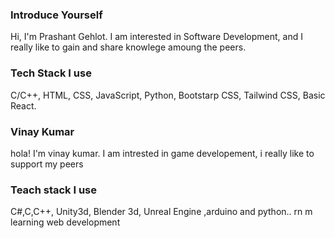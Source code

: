 ### Introduce Yourself
Hi, I'm Prashant Gehlot. I am interested in Software Development, and I really like to gain and share knowlege amoung the peers. 

### Tech Stack I use
C/C++, HTML, CSS, JavaScript, Python, Bootstarp CSS, Tailwind CSS, Basic React.

### Vinay Kumar
hola! I'm vinay kumar. I am intrested in game developement, i really like to support my peers

### Teach stack I use
C#,C,C++, Unity3d, Blender 3d, Unreal Engine ,arduino and python.. rn m learning web development
